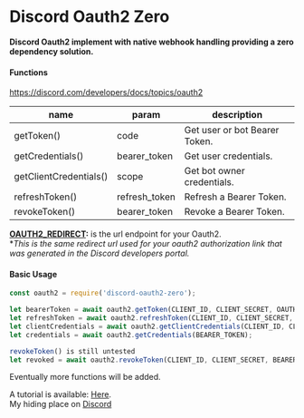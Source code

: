 # Discord Oauth2 Zero  

**Discord Oauth2 implement with native webhook handling providing a zero dependency solution.**  

#### Functions  

<https://discord.com/developers/docs/topics/oauth2>  

| name | param | description |
|---|---|---|
| getToken()  | code | Get user or bot Bearer Token. |
| getCredentials()  | bearer_token | Get user credentials. |
| getClientCredentials()  | scope | Get bot owner credentials. |
| refreshToken()  | refresh_token | Refresh a Bearer Token. |
| revokeToken()  | bearer_token | Revoke a Bearer Token. |  

**<u>OAUTH2_REDIRECT</u>:** is the url endpoint for your Oauth2.  
**This is the same redirect url used for your oauth2 authorization link that was generated in the Discord developers portal.*  

#### Basic Usage

```js
const oauth2 = require('discord-oauth2-zero');  

let bearerToken = await oauth2.getToken(CLIENT_ID, CLIENT_SECRET, OAUTH2_REDIRECT, CODE);  
let refreshToken = await oauth2.refreshToken(CLIENT_ID, CLIENT_SECRET, REFRESH_TOKEN);  
let clientCredentials = await oauth2.getClientCredentials(CLIENT_ID, CLIENT_SECRET, SCOPE);  
let credentials = await oauth2.getCredentials(BEARER_TOKEN);  

revokeToken() is still untested  
let revoked = await oauth2.revokeToken(CLIENT_ID, CLIENT_SECRET, BEARER_TOKEN);
```

Eventually more functions will be added.  

A tutorial is available: [Here](https://autocode.com/Good-sie/threads/oauth2-flow-for-autocode-tutorial-oauth-house-ghastli-72f7eae9/).  
My hiding place on [Discord](https://dsc.gg/house-of-ghastli)

